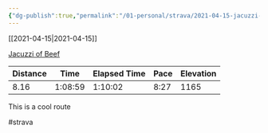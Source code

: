 ```yaml
---
{"dg-publish":true,"permalink":"/01-personal/strava/2021-04-15-jacuzzi-of-beef/"}
---
```



[[2021-04-15\|2021-04-15]]

[Jacuzzi of Beef](https://www.strava.com/activities/5133912199)

| Distance | Time    | Elapsed Time | Pace | Elevation |
| -------- | ------- | ------------ | ---- | --------- |
| 8.16     | 1:08:59 | 1:10:02      | 8:27 | 1165      |


This is a cool route

#strava
